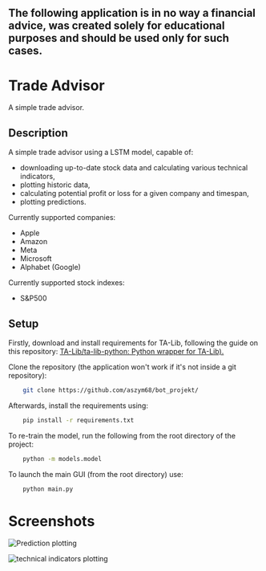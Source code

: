 ﻿## The following application is in no way a financial advice, was created solely for educational purposes and should be used only for such cases.

# Trade Advisor
A simple trade advisor.

## Description

A simple trade advisor using a LSTM model, capable of:

 - downloading up-to-date stock data and calculating various technical indicators,
 - plotting historic data,
 - calculating potential profit or loss for a given company and timespan,
 - plotting predictions.

Currently supported companies:
  - Apple
  - Amazon
  - Meta
  - Microsoft
  - Alphabet (Google)

Currently supported stock indexes:
  - S&P500
## Setup

Firstly, download and install requirements for TA-Lib, following the guide on this repository: [TA-Lib/ta-lib-python: Python wrapper for TA-Lib).](https://github.com/TA-Lib/ta-lib-python)

Clone the repository (the application won't work if it's not inside a git repository):
```bash
	git clone https://github.com/aszym68/bot_projekt/
```

Afterwards, install the requirements using:
```bash
	pip install -r requirements.txt
 ```
 To re-train the model, run the following from the root directory of the project:
 ``` bash
	 python -m models.model
 ```
To launch the main GUI (from the root directory) use:
```bash
	python main.py
```
# Screenshots
![Prediction plotting](https://i.imgur.com/JgkC4wp.png)

![technical indicators plotting](https://i.imgur.com/plJMu6F.png)
